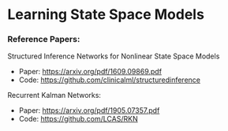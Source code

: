 # Learning State Space Models

### Reference Papers:
Structured Inference Networks for Nonlinear State Space Models
- Paper: https://arxiv.org/pdf/1609.09869.pdf
- Code: https://github.com/clinicalml/structuredinference

Recurrent Kalman Networks:
- Paper: https://arxiv.org/pdf/1905.07357.pdf
- Code: https://github.com/LCAS/RKN
